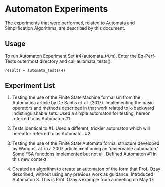 # Automaton Experiments

The experiments that were performed, related to Automata and Simplification Algorithms, are described by this document.

## Usage

To run Automaton Experiment Set #4 (automata_t4.m). Enter the Eq-Perf-Tests outermost directory and call automata_tests().

```
results = automata_tests(4)
```

## Experiment List

1. Testing the use of the Finite State Machine formalism from the Automatica article by De Santis et. al. (2017). Implementing the basic operators and methods described in that work related to k-backward indistinguishable sets. Used a simple automaton for testing, hereon referred to as Automaton #1.

2. Tests identical to #1. Used a different, trickier automaton which will hereafter referred to as Automaton #2.

3. Testing the use of the Finite State Automata formal structure developed by Wang et. al. in a 2007 article mentioning an 'observable automaton.' Some FSA functions implemented but not all. Defined Automaton #1 in this new context.

4. Created an algorithm to create an automaton of the form that Prof. Ozay described, without using any previous work as guidance. Introduced Automaton 3. This is Prof. Ozay's example from a meeting on May 17.